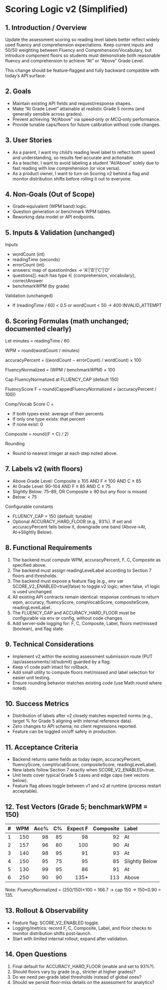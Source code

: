 # Scoring Logic v2 (Simplified)

## 1. Introduction / Overview
Update the assessment scoring so reading level labels better reflect widely used fluency and comprehension expectations. Keep current inputs and 50/50 weighting between Fluency and Comprehension/Vocabulary, but introduce component floors so students must demonstrate both reasonable fluency and comprehension to achieve “At” or “Above” Grade Level.

This change should be feature‑flagged and fully backward compatible with today’s API surface.

## 2. Goals
- Maintain existing API fields and request/response shapes.
- Make “At Grade Level” attainable at realistic Grade 5 norms (and generally sensible across grades).
- Prevent achieving “At/Above” via speed‑only or MCQ‑only performance.
- Provide tunable caps/floors for future calibration without code changes.

## 3. User Stories
- As a parent, I want my child’s reading level label to reflect both speed and understanding, so results feel accurate and actionable.
- As a teacher, I want to avoid labeling a student “At/Above” solely due to fast reading with low comprehension (or vice versa).
- As a product owner, I want to turn on Scoring v2 behind a flag and monitor distribution shifts before rolling it out to everyone.

## 4. Non‑Goals (Out of Scope)
- Grade‑equivalent (WPM band) logic.
- Question generation or benchmark WPM tables.
- Reworking data model or API endpoints.

## 5. Inputs & Validation (unchanged)
Inputs
- wordCount (int)
- readingTime (seconds)
- errorCount (int)
- answers: map of questionIndex → 'A'|'B'|'C'|'D'
- questions[]: each has type ∈ {comprehension, vocabulary}, correctAnswer
- benchmarkWPM (by grade)

Validation (unchanged)
- If (readingTime / 60) < 0.5 or wordCount < 50 → 400 INVALID_ATTEMPT

## 6. Scoring Formulas (math unchanged; documented clearly)
Let minutes = readingTime / 60

WPM = round(wordCount / minutes)

accuracyPercent = ((wordCount − errorCount) / wordCount) × 100

FluencyNormalized = (WPM / benchmarkWPM) × 100

Cap FluencyNormalized at FLUENCY_CAP (default 150)

FluencyScore F = round(CappedFluencyNormalized × (accuracyPercent / 100))

Comp/Vocab Score C =
- If both types exist: average of their percents
- If only one type exists: that percent
- If none exist: 0

Composite = round((F + C) / 2)

Rounding
- Round to nearest integer at each step noted above.

## 7. Labels v2 (with floors)
- Above Grade Level: Composite ≥ 105 AND F ≥ 100 AND C ≥ 85
- At Grade Level: 90–104 AND F ≥ 85 AND C ≥ 75
- Slightly Below: 75–89, OR Composite ≥ 90 but any floor is missed
- Below: < 75

Configurable constants
- FLUENCY_CAP = 150 (default; tunable)
- Optional ACCURACY_HARD_FLOOR (e.g., 93%). If set and accuracyPercent falls below it, downgrade one band (Above→At, At→Slightly Below).

## 8. Functional Requirements
1. The backend must compute WPM, accuracyPercent, F, C, Composite as specified above.
2. The backend must assign readingLevelLabel according to Section 7 floors and thresholds.
3. The backend must expose a feature flag (e.g., env var SCORE_V2_ENABLED=true|false) to toggle v2 logic; when false, v1 logic is used unchanged.
4. All existing API contracts remain identical: response continues to return wpm, accuracy, fluencyScore, compVocabScore, compositeScore, readingLevelLabel.
5. The FLUENCY_CAP and ACCURACY_HARD_FLOOR must be configurable via env or config, without code changes.
6. Add server‑side logging for: F, C, Composite, Label, floors met/missed (boolean), and flag state.

## 9. Technical Considerations
- Implement v2 within the existing assessment submission route (PUT /api/assessments/:id/submit) guarded by a flag.
- Keep v1 code path intact for rollback.
- Add small utility to compute floors met/missed and label selection for easier unit testing.
- Ensure rounding behavior matches existing code (use Math.round where noted).

## 10. Success Metrics
- Distribution of labels after v2 closely matches expected norms (e.g., target % for Grade 5 aligning with internal reference data).
- Zero changes to API schema; no client regressions reported.
- Feature can be toggled on/off safely in production.

## 11. Acceptance Criteria
- Backend returns same fields as today (wpm, accuracyPercent, fluencyScore, compVocabScore, compositeScore, readingLevelLabel).
- New labels follow Section 7 exactly when SCORE_V2_ENABLED=true.
- Unit tests cover typical Grade 5 cases and edge caps (see vectors below).
- Feature flag allows toggle between v1 and v2 at runtime (process restart acceptable).

## 12. Test Vectors (Grade 5; benchmarkWPM = 150)
| # | WPM | Acc% | C% | Expect F | Composite | Label |
|---|----:|-----:|---:|---------:|----------:|:------|
| 1 | 150 | 98 | 85 | 98 | 92 | At |
| 2 | 157 | 96 | 80 | 100 | 90 | At |
| 3 | 140 | 98 | 95 | 91 | 93 | At |
| 4 | 150 | 95 | 75 | 95 | 85 | Slightly Below |
| 5 | 130 | 99 | 95 | 86 | 91 | At |
| 6 | 250 | 90 | 90 | 135* | 113 | Above |

Note: FluencyNormalized = (250/150)×100 = 166.7 → cap 150 → 150×0.90 = 135.

## 13. Rollout & Observability
- Feature flag: SCORE_V2_ENABLED toggle.
- Logging/metrics: record F, C, Composite, Label, and floor checks to monitor distribution shifts post‑launch.
- Start with limited internal rollout; expand after validation.

## 14. Open Questions
1. Final default for ACCURACY_HARD_FLOOR (enable and set to 93%?).
2. Should floors vary by grade (e.g., stricter at higher grades)?
3. Do we need per‑grade label thresholds instead of global ones?
4. Should we persist floor‑miss details on the assessment for analytics?


